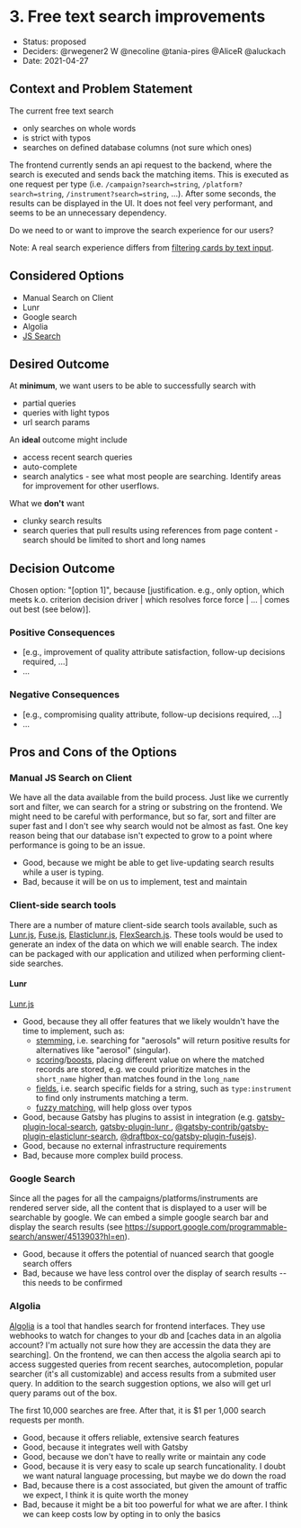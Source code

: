 # 3. Free text search improvements

- Status: proposed
- Deciders: @rwegener2 W @necoline @tania-pires @AliceR @aluckach
- Date: 2021-04-27


## Context and Problem Statement

The current free text search

- only searches on whole words
- is strict with typos
- searches on defined database columns (not sure which ones)

The frontend currently sends an api request to the backend, where the search is executed and sends back the matching items. This is executed as one request per type (i.e. `/campaign?search=string`, `/platform?search=string`, `/instrument?search=string`, ...). After some seconds, the results can be displayed in the UI. It does not feel very performant, and seems to be an unnecessary dependency.

Do we need to or want to improve the search experience for our users?

Note: A real search experience differs from [filtering cards by text input](https://github.com/NASA-IMPACT/admg-inventory/issues/257).

## Considered Options

- Manual Search on Client
- Lunr
- Google search
- Algolia
- [JS Search](https://github.com/bvaughn/js-search)

## Desired Outcome

At **minimum**, we want users to be able to successfully search with

- partial queries
- queries with light typos
- url search params

An **ideal** outcome might include

- access recent search queries
- auto-complete
- search analytics - see what most people are searching. Identify areas for improvement for other userflows.

What we **don't** want

- clunky search results
- search queries that pull results using references from page content - search should be limited to short and long names

## Decision Outcome

Chosen option: "[option 1]", because [justification. e.g., only option, which meets k.o. criterion decision driver | which resolves force force | … | comes out best (see below)].

### Positive Consequences <!-- optional -->

- [e.g., improvement of quality attribute satisfaction, follow-up decisions required, …]
- …

### Negative Consequences <!-- optional -->

- [e.g., compromising quality attribute, follow-up decisions required, …]
- …

## Pros and Cons of the Options <!-- optional -->

### Manual JS Search on Client

We have all the data available from the build process. Just like we currently sort and filter, we can search for a string or substring on the frontend. We might need to be careful with performance, but so far, sort and filter are super fast and I don't see why search would not be almost as fast. One key reason being that our database isn't expected to grow to a point where performance is going to be an issue.

- Good, because we might be able to get live-updating search results while a user is typing.
- Bad, because it will be on us to implement, test and maintain
  
### Client-side search tools

There are a number of mature client-side search tools available, such as [Lunr.js](https://lunrjs.com), [Fuse.js](https://fusejs.io/), [Elasticlunr.js](http://elasticlunr.com/), [FlexSearch.js](https://github.com/nextapps-de/flexsearch).  These tools would be used to generate an index of the data on which we will enable search.  The index can be packaged with our application and utilized when performing client-side searches.

#### Lunr

[Lunr.js](https://lunrjs.com)

- Good, because they all offer features that we likely wouldn't have the time to implement, such as:
  * [stemming](https://lunrjs.com/guides/core_concepts.html#stemming), i.e. searching for "aerosols" will return positive results for alternatives like "aerosol" (singular).
  * [scoring](https://lunrjs.com/guides/searching.html#scoring)/[boosts](https://lunrjs.com/guides/searching.html#boosts), placing different value on where the matched records are stored, e.g. we could prioritize matches in the `short_name` higher than matches found in the `long_name`
  * [fields](https://lunrjs.com/guides/searching.html#fields), i.e. search specific fields for a string, such as `type:instrument` to find only instruments matching a term.
  * [fuzzy matching](https://lunrjs.com/guides/searching.html#fuzzy-matches), will help gloss over typos
- Good, because Gatsby has plugins to assist in integration (e.g. [gatsby-plugin-local-search](https://www.gatsbyjs.com/plugins/gatsby-plugin-local-search/?=flexsearch), [gatsby-plugin-lunr
](https://www.gatsbyjs.com/plugins/gatsby-plugin-lunr/), [@gatsby-contrib/gatsby-plugin-elasticlunr-search](https://www.gatsbyjs.com/plugins/@gatsby-contrib/gatsby-plugin-elasticlunr-search/), [@draftbox-co/gatsby-plugin-fusejs](https://www.gatsbyjs.com/plugins/@draftbox-co/gatsby-plugin-fusejs/)).
- Good, because no external infrastructure requirements
- Bad, because more complex build process.


### Google Search

Since all the pages for all the campaigns/platforms/instruments are rendered server side, all the content that is displayed to a user will be searchable by google. We can embed a simple google search bar and display the search results (see https://support.google.com/programmable-search/answer/4513903?hl=en).

- Good, because it offers the potential of nuanced search that google search offers
- Bad, because we have less control over the display of search results -- this needs to be confirmed


### Algolia

[Algolia](https://www.algolia.com/) is a tool that handles search for frontend interfaces. They use webhooks to watch for changes to your db and [caches data in an algolia account? I'm actually not sure how they are accessin the data they are searching].
On the frontend, we can then access the algolia search api to access suggested queries from recent searches, autocompletion, popular searcher (it's all customizable) and access results from a submited user query. In addition to the search suggestion options, we also will get url query params out of the box.

The first 10,000 searches are free. After that, it is $1 per 1,000 search requests per month.

- Good, because it offers reliable, extensive search features
- Good, because it integrates well with Gatsby
- Good, because we don't have to really write or maintain any code
- Good, because it is very easy to scale up search funcationality. I doubt we want natural language processing, but maybe we do down the road
- Bad, because there is a cost associated, but given the amount of traffic we expect, I think it is quite worth the money
- Bad, because it might be a bit too powerful for what we are after. I think we can keep costs low by opting in to only the basics
